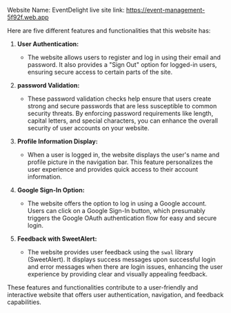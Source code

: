 Website Name: EventDelight
live site link: https://event-management-5f92f.web.app

Here are five different features and functionalities that this website has:

1. **User Authentication:**
   - The website allows users to register and log in using their email and password. It also provides a "Sign Out" option for logged-in users, ensuring secure access to certain parts of the site.

2. **password Validation:**
    - These password validation checks help ensure that users create strong and secure passwords that are less susceptible to common security threats. By enforcing password requirements like length, capital letters, and special characters, you can enhance the overall security of user accounts on your website.

3. **Profile Information Display:**
   - When a user is logged in, the website displays the user's name and profile picture in the navigation bar. This feature personalizes the user experience and provides quick access to their account information.

4. **Google Sign-In Option:**
   - The website offers the option to log in using a Google account. Users can click on a Google Sign-In button, which presumably triggers the Google OAuth authentication flow for easy and secure login.

5. **Feedback with SweetAlert:**
   - The website provides user feedback using the `swal` library (SweetAlert). It displays success messages upon successful login and error messages when there are login issues, enhancing the user experience by providing clear and visually appealing feedback.

These features and functionalities contribute to a user-friendly and interactive website that offers user authentication, navigation, and feedback capabilities.
